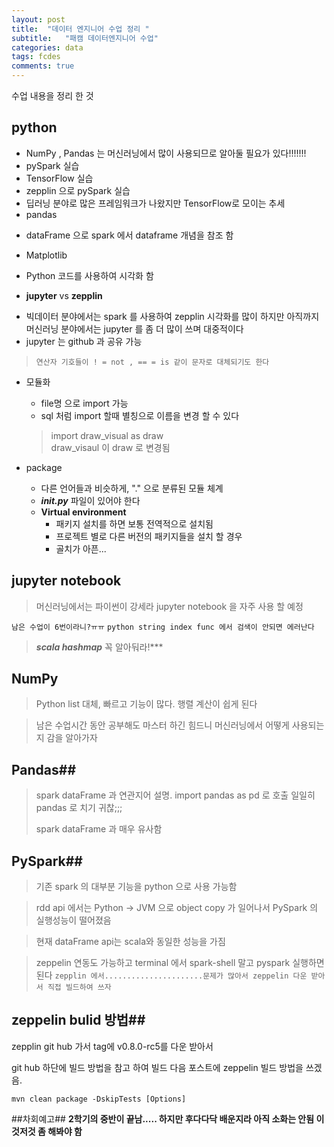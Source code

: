 ```yaml
---
layout: post
title:  "데이터 엔지니어 수업 정리 "
subtitle:   "패캠 데이터엔지니어 수업"
categories: data
tags: fcdes
comments: true
---
```

수업 내용을 정리 한 것

## python

* NumPy , Pandas 는 머신러닝에서 많이 사용되므로 알아둘 필요가 있다!!!!!!!
* pySpark 실습
* TensorFlow 실습
* zepplin 으로 pySpark 실습
* 딥러닝 분야로 많은 프레임워크가 나왔지만 TensorFlow로 모이는 추세
* pandas
 - dataFrame 으로 spark 에서 dataframe 개념을 참조 함
* Matplotlib
 - Python 코드를 사용하여 시각화 함
* **jupyter** vs **zepplin**
 - 빅데이터 분야에서는 spark 를 사용하여 zepplin 시각화를 많이 하지만 아직까지 머신러닝 분야에서는 jupyter 를 좀 더 많이 쓰며 대중적이다
 - jupyter 는 github 과 공유 가능

> ```연산자 기호들이 ! = not , == = is 같이 문자로 대체되기도 한다```

* 모듈화
	* file명 으로 import 가능 	
	* sql 처럼 import 할때 별칭으로 이름을 변경 할 수 있다

	> import draw_visual as draw 	
	draw_visaul 이 draw 로 변경됨

* package
	* 다른 언어들과 비슷하게, "." 으로 분류된 모듈 체계
	* ***__init__.py*** 파일이 있어야 한다
	* **Virtual environment**
		* 패키지 설치를 하면 보통 전역적으로 설치됨
		* 프로젝트 별로 다른 버전의 패키지들을 설치 할 경우
		* 골치가 아픈... 			

## jupyter notebook
>머신러닝에서는 파이썬이 강세라 jupyter notebook 을 자주 사용 할 예정

```남은 수업이 6번이라니?ㅠㅠ```
```python string index func 에서 검색이 안되면 에러난다```

> ***scala hashmap*** 꼭 알아둬라!***

## NumPy
>Python list 대체, 빠르고 기능이 많다.
>행렬 계산이 쉽게 된다

>남은 수업시간 동안 공부해도 마스터 하긴 힘드니 머신러닝에서 어떻게 사용되는지 감을 알아가자

## Pandas##
>spark dataFrame 과 연관지어 설명.
>import pandas as pd 로 호출 일일히 pandas 로 치기 귀찮;;;
>
>spark dataFrame 과 매우 유사함

## PySpark##
>기존 spark 의 대부분 기능을 python 으로 사용 가능함

>rdd api 에서는  Python -> JVM 으로 object copy 가 일어나서 PySpark 의 실행성능이 떨어졌음

>현재 dataFrame api는 scala와 동일한 성능을 가짐

>zeppelin 연동도 가능하고 terminal 에서 spark-shell 말고 pyspark 실행하면 된다
```zepplin 에서......................문제가 많아서 zeppelin 다운 받아서 직접 빌드하여 쓰자```



## zeppelin bulid 방법##
zepplin git hub 가서 tag에 v0.8.0-rc5를 다운 받아서

git hub 하단에 빌드 방법을 참고 하여 빌드
다음 포스트에 zeppelin 빌드 방법을 쓰겠음.
```
mvn clean package -DskipTests [Options]
```



##차회예고##
**2학기의 중반이 끝남.....
하지만 후다다닥 배운지라 아직 소화는 안됨 이것저것 좀 해봐야 함**
